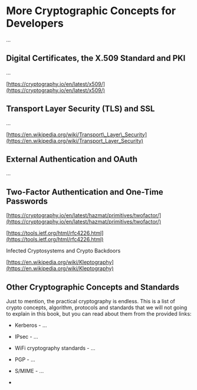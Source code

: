 # More Cryptographic Concepts for Developers

...

## Digital Certificates, the X.509 Standard and PKI

...

[https://cryptography.io/en/latest/x509/](https://cryptography.io/en/latest/x509/)

## Transport Layer Security \(TLS\) and SSL

...

[https://en.wikipedia.org/wiki/Transport\_Layer\_Security](https://en.wikipedia.org/wiki/Transport_Layer_Security)

## External Authentication and OAuth

...

## Two-Factor Authentication and One-Time Passwords

[https://cryptography.io/en/latest/hazmat/primitives/twofactor/](https://cryptography.io/en/latest/hazmat/primitives/twofactor/)

[https://tools.ietf.org/html/rfc4226.html](https://tools.ietf.org/html/rfc4226.html)

Infected Cryptosystems and Crypto Backdoors

[https://en.wikipedia.org/wiki/Kleptography](https://en.wikipedia.org/wiki/Kleptography)

## Other Cryptographic Concepts and Standards

Just to mention, the practical cryptography is endless. This is a list of crypto concepts, algorithm, protocols and standards that we will not going to explain in this book, but you can read about them from the provided links:

* Kerberos - ...

* IPsec - ...

* WiFi cryptography standards - ...

* PGP - ...

* S/MIME - ...

* 


